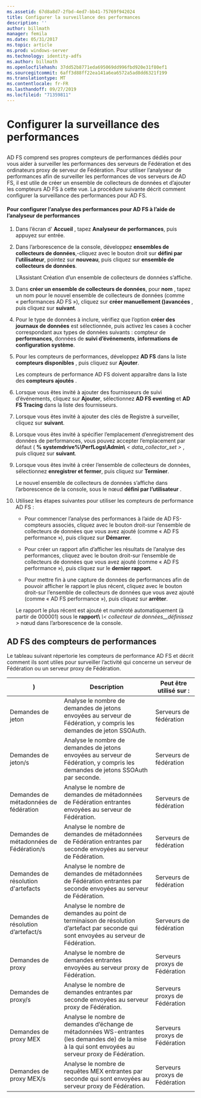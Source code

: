 ```yaml
---
ms.assetid: 67d8a8d7-2fbd-4ed7-bb41-75769f942024
title: Configurer la surveillance des performances
description: ''
author: billmath
manager: femila
ms.date: 05/31/2017
ms.topic: article
ms.prod: windows-server
ms.technology: identity-adfs
ms.author: billmath
ms.openlocfilehash: 37dd52b8771eda695069dd996fbd920e31f80ef1
ms.sourcegitcommit: 6aff3d88ff22ea141a6ea6572a5ad8dd6321f199
ms.translationtype: MT
ms.contentlocale: fr-FR
ms.lasthandoff: 09/27/2019
ms.locfileid: "71359811"
---
```

# <a name="configure-performance-monitoring"></a>Configurer la surveillance des performances
  
## <a name="bkmk_ConfigurePerfMon"></a>  
AD FS comprend ses propres compteurs de performances dédiés pour vous aider à surveiller les performances des serveurs de Fédération et des ordinateurs proxy de serveur de Fédération. Pour utiliser l’analyseur de performances afin de surveiller les performances de vos serveurs de AD FS, il est utile de créer un ensemble de collecteurs de données et d’ajouter les compteurs AD FS à cette vue. La procédure suivante décrit comment configurer la surveillance des performances pour AD FS.  
  
#### <a name="to-configure-performance-monitoring-for-ad-fs-using-performance-monitor"></a>Pour configurer l’analyse des performances pour AD FS à l’aide de l’analyseur de performances  
  
1. Dans l’écran d' **Accueil** , tapez **Analyseur de performances**, puis appuyez sur entrée.  
  
2. Dans l’arborescence de la console, développez **ensembles de collecteurs de données**,\-cliquez avec le bouton droit sur **défini par l’utilisateur**, pointez sur **nouveau**, puis cliquez sur **ensemble de collecteurs de données**.  
  
   L’Assistant Création d’un ensemble de collecteurs de données s’affiche.  
  
3. Dans **créer un ensemble de collecteurs de données**, pour **nom** , tapez un nom pour le nouvel ensemble de collecteurs de données \(comme « performances AD FS »\), cliquez sur **créer manuellement \(\)avancées** , puis cliquez sur **suivant**.  
  
4. Pour le type de données à inclure, vérifiez que l’option **créer des journaux de données** est sélectionnée, puis activez les cases à cocher correspondant aux types de données suivants : compteur de **performances**, données de **suivi d’événements**, **informations de configuration système**.  
  
5. Pour les compteurs de performances, développez **AD FS** dans la liste **compteurs disponibles** , puis cliquez sur **Ajouter**.  
  
   Les compteurs de performance AD FS doivent apparaître dans la liste des **compteurs ajoutés** .  
  
6. Lorsque vous êtes invité à ajouter des fournisseurs de suivi d’événements, cliquez sur **Ajouter**, sélectionnez **AD FS eventing** et **AD FS Tracing** dans la liste des fournisseurs.  
  
7. Lorsque vous êtes invité à ajouter des clés de Registre à surveiller, cliquez sur **suivant**.  
  
8. Lorsque vous êtes invité à spécifier l’emplacement d’enregistrement des données de performances, vous pouvez accepter l’emplacement par défaut \( **% systemdrive%\\PerfLogs\\Admin\\** _< data\_collector\_set >_ , puis cliquez sur **suivant**.  
  
9. Lorsque vous êtes invité à créer l’ensemble de collecteurs de données, sélectionnez **enregistrer et fermer**, puis cliquez sur **Terminer**.  
  
    Le nouvel ensemble de collecteurs de données s’affiche dans l’arborescence de la console, sous le nœud **défini par l’utilisateur** .  
  
10. Utilisez les étapes suivantes pour utiliser les compteurs de performance AD FS :  
  
    -   Pour commencer l’analyse des performances à l’aide de AD FS\-compteurs associés, cliquez avec le bouton droit\-sur l’ensemble de collecteurs de données que vous avez ajouté \(comme « AD FS performance »\), puis cliquez sur **Démarrer**.  
  
    -   Pour créer un rapport afin d’afficher les résultats de l’analyse des performances, cliquez avec le bouton droit\-sur l’ensemble de collecteurs de données que vous avez ajouté \(comme « AD FS performance »\), puis cliquez sur le **dernier rapport**.  
  
    -   Pour mettre fin à une capture de données de performances afin de pouvoir afficher le rapport le plus récent, cliquez avec le bouton droit\-sur l’ensemble de collecteurs de données que vous avez ajouté \(comme « AD FS performance »\), puis cliquez sur **arrêter**.  
  
    Le rapport le plus récent est ajouté et numéroté automatiquement \(à partir de 000001\) sous le **rapport\\** <em>\\< collecteur de données\_\_définissez ></em> nœud dans l’arborescence de la console.  
  
## <a name="ad-fs-performance-counters"></a>AD FS des compteurs de performances  
Le tableau suivant répertorie les compteurs de performance AD FS et décrit comment ils sont utiles pour surveiller l’activité qui concerne un serveur de Fédération ou un serveur proxy de Fédération.  
  
|)|Description|Peut être utilisé sur : 
|-----------|---------------|------------------- 
|Demandes de jeton|Analyse le nombre de demandes de jetons envoyées au serveur de Fédération, y compris les demandes de jeton SSOAuth.|Serveurs de fédération 
|Demandes de jeton\/s|Analyse le nombre de demandes de jetons envoyées au serveur de Fédération, y compris les demandes de jetons SSOAuth par seconde.|Serveurs de fédération  
|Demandes de métadonnées de fédération|Analyse le nombre de demandes de métadonnées de Fédération entrantes envoyées au serveur de Fédération.|Serveurs de fédération  
|Demandes de métadonnées de Fédération\/s|Analyse le nombre de demandes de métadonnées de Fédération entrantes par seconde envoyées au serveur de Fédération.|Serveurs de fédération  
|Demandes de résolution d'artefacts|Analyse le nombre de demandes de métadonnées de Fédération entrantes par seconde envoyées au serveur de Fédération.|Serveurs de fédération  
|Demandes de résolution d’artefact\/s|Analyse le nombre de demandes au point de terminaison de résolution d’artefact par seconde qui sont envoyées au serveur de Fédération.|Serveurs de fédération  
|Demandes de proxy|Analyse le nombre de demandes entrantes envoyées au serveur proxy de Fédération.|Serveurs proxys de Fédération  
|Demandes de proxy\/s|Analyse le nombre de demandes entrantes par seconde envoyées au serveur proxy de Fédération.|Serveurs proxys de Fédération  
|Demandes de proxy MEX|Analyse le nombre de demandes d’échange de métadonnées WS\-entrantes \(les demandes de\) de la mise à la qui sont envoyées au serveur proxy de Fédération.|Serveurs proxys de Fédération 
|Demandes de proxy MEX\/s|Analyse le nombre de requêtes MEX entrantes par seconde qui sont envoyées au serveur proxy de Fédération.|Serveurs proxys de Fédération  
  

